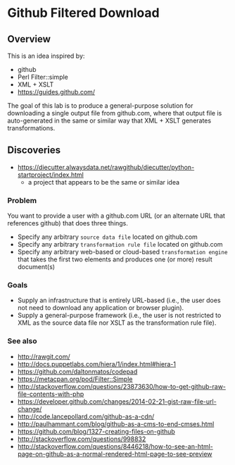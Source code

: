 # Github Filtered Download

## Overview

This is an idea inspired by:

* github
* Perl Filter::simple
* XML + XSLT 
* https://guides.github.com/

The goal of this lab is to produce a general-purpose solution for downloading a single output file from github.com, where that output file is auto-generated in the same or similar way that XML + XSLT generates transformations.

## Discoveries

* https://diecutter.alwaysdata.net/rawgithub/diecutter/python-startproject/index.html
    * a project that appears to be the same or similar idea

### Problem

You want to provide a user with a github.com URL (or an alternate URL that references github) that does three things.

* Specify any arbitrary `source data file` located on github.com
* Specify any arbitrary `transformation rule file` located on github.com
* Specify any arbitrary web-based or cloud-based `transformation engine` that takes the first two elements and produces one (or more) result document(s)

### Goals

* Supply an infrastructure that is entirely URL-based (i.e., the user does not need to download any application or browser plugin).
* Supply a general-purpose framework (i.e., the user is not restricted to XML as the source data file nor XSLT as the transformation rule file).

### See also

* http://rawgit.com/
* http://docs.puppetlabs.com/hiera/1/index.html#hiera-1
* https://github.com/daltonmatos/codepad
* https://metacpan.org/pod/Filter::Simple
* http://stackoverflow.com/questions/23873630/how-to-get-github-raw-file-contents-with-php
* https://developer.github.com/changes/2014-02-21-gist-raw-file-url-change/
* http://code.lancepollard.com/github-as-a-cdn/
* http://paulhammant.com/blog/github-as-a-cms-to-end-cmses.html
* https://github.com/blog/1327-creating-files-on-github
* http://stackoverflow.com/questions/998832
* http://stackoverflow.com/questions/8446218/how-to-see-an-html-page-on-github-as-a-normal-rendered-html-page-to-see-preview
